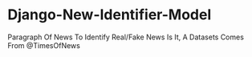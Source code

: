 # Django-New-Identifier-Model
Paragraph Of News To Identify Real/Fake News Is It, A Datasets Comes From @TimesOfNews
